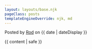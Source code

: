 ```yaml
---
layout: layouts/base.njk
pageClass: posts
templateEngineOverride: njk, md
---
```


<p class="date">
Posted by <a href="/about">Rod</a> on <time datetime="{{ date }}">{{ date | dateDisplay }}</time>
</p>
<main>
{{ content | safe }}
<!--
  <div class="footnote">
    <p>
      This page is part of the posts section.
    </p>
    </div>
    -->
</main>
